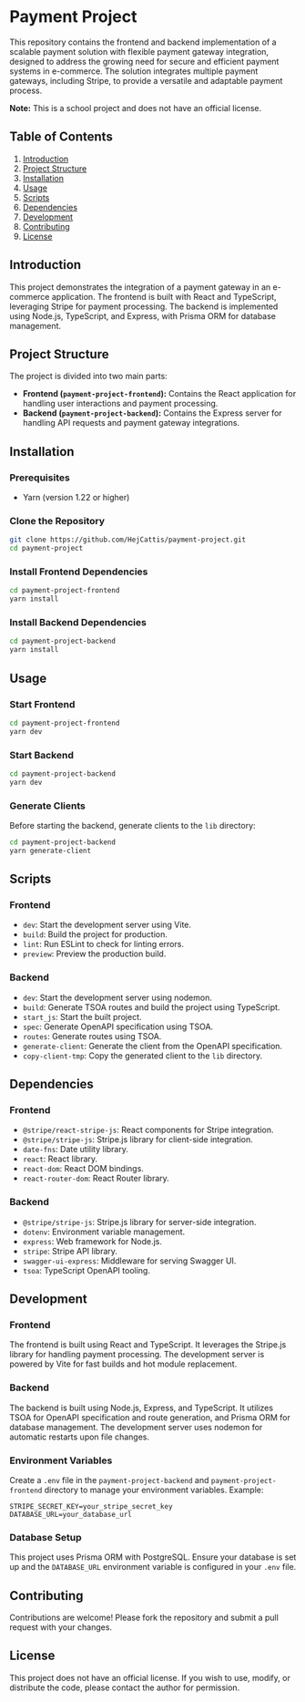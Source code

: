 # Payment Project

This repository contains the frontend and backend implementation of a scalable payment solution with flexible payment gateway integration, designed to address the growing need for secure and efficient payment systems in e-commerce. The solution integrates multiple payment gateways, including Stripe, to provide a versatile and adaptable payment process.

**Note:** This is a school project and does not have an official license. 

## Table of Contents

1. [Introduction](#introduction)
2. [Project Structure](#project-structure)
3. [Installation](#installation)
4. [Usage](#usage)
5. [Scripts](#scripts)
6. [Dependencies](#dependencies)
7. [Development](#development)
8. [Contributing](#contributing)
9. [License](#license)

## Introduction

This project demonstrates the integration of a payment gateway in an e-commerce application. The frontend is built with React and TypeScript, leveraging Stripe for payment processing. The backend is implemented using Node.js, TypeScript, and Express, with Prisma ORM for database management.

## Project Structure

The project is divided into two main parts:

- **Frontend (`payment-project-frontend`):** Contains the React application for handling user interactions and payment processing.
- **Backend (`payment-project-backend`):** Contains the Express server for handling API requests and payment gateway integrations.

## Installation

### Prerequisites

- Yarn (version 1.22 or higher)

### Clone the Repository

```bash
git clone https://github.com/HejCattis/payment-project.git
cd payment-project
```

### Install Frontend Dependencies

```bash
cd payment-project-frontend
yarn install
```

### Install Backend Dependencies

```bash
cd payment-project-backend
yarn install
```

## Usage

### Start Frontend

```bash
cd payment-project-frontend
yarn dev
```

### Start Backend

```bash
cd payment-project-backend
yarn dev
```

### Generate Clients

Before starting the backend, generate clients to the `lib` directory:

```bash
cd payment-project-backend
yarn generate-client
```

## Scripts

### Frontend

- `dev`: Start the development server using Vite.
- `build`: Build the project for production.
- `lint`: Run ESLint to check for linting errors.
- `preview`: Preview the production build.

### Backend

- `dev`: Start the development server using nodemon.
- `build`: Generate TSOA routes and build the project using TypeScript.
- `start_js`: Start the built project.
- `spec`: Generate OpenAPI specification using TSOA.
- `routes`: Generate routes using TSOA.
- `generate-client`: Generate the client from the OpenAPI specification.
- `copy-client-tmp`: Copy the generated client to the `lib` directory.

## Dependencies

### Frontend

- `@stripe/react-stripe-js`: React components for Stripe integration.
- `@stripe/stripe-js`: Stripe.js library for client-side integration.
- `date-fns`: Date utility library.
- `react`: React library.
- `react-dom`: React DOM bindings.
- `react-router-dom`: React Router library.

### Backend

- `@stripe/stripe-js`: Stripe.js library for server-side integration.
- `dotenv`: Environment variable management.
- `express`: Web framework for Node.js.
- `stripe`: Stripe API library.
- `swagger-ui-express`: Middleware for serving Swagger UI.
- `tsoa`: TypeScript OpenAPI tooling.

## Development

### Frontend

The frontend is built using React and TypeScript. It leverages the Stripe.js library for handling payment processing. The development server is powered by Vite for fast builds and hot module replacement.

### Backend

The backend is built using Node.js, Express, and TypeScript. It utilizes TSOA for OpenAPI specification and route generation, and Prisma ORM for database management. The development server uses nodemon for automatic restarts upon file changes.

### Environment Variables

Create a `.env` file in the `payment-project-backend` and `payment-project-frontend` directory to manage your environment variables. Example:

```env
STRIPE_SECRET_KEY=your_stripe_secret_key
DATABASE_URL=your_database_url
```

### Database Setup

This project uses Prisma ORM with PostgreSQL. Ensure your database is set up and the `DATABASE_URL` environment variable is configured in your `.env` file.

## Contributing

Contributions are welcome! Please fork the repository and submit a pull request with your changes.

## License

This project does not have an official license. If you wish to use, modify, or distribute the code, please contact the author for permission.